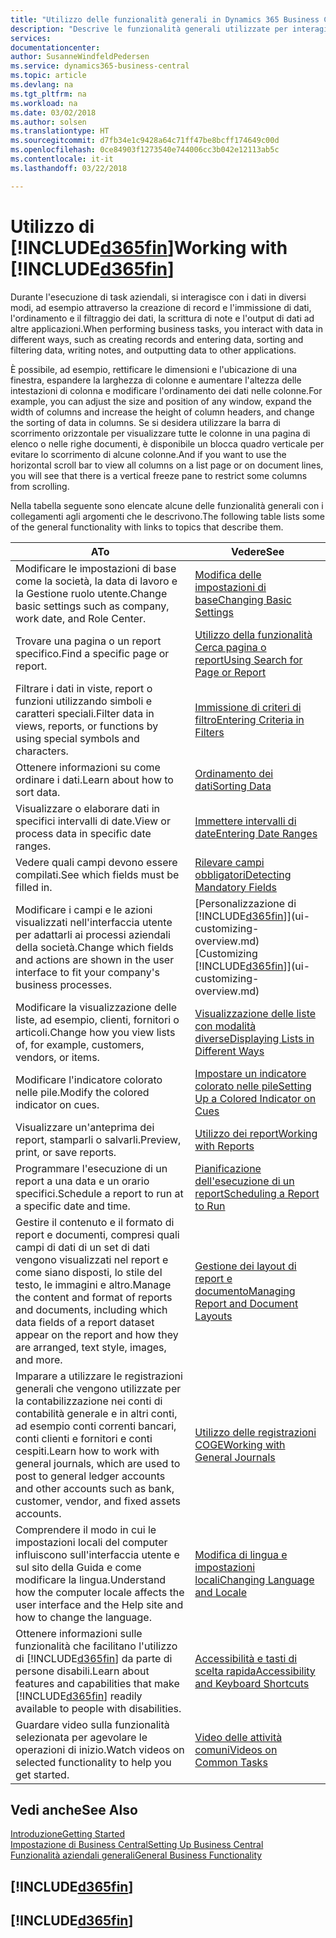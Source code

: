 ```yaml
---
title: "Utilizzo delle funzionalità generali in Dynamics 365 Business Central | Documenti Microsoft"
description: "Descrive le funzionalità generali utilizzate per interagire con i dati in Business Central, ad esempio per immettere valori, ordinare dati e modificare le visualizzazioni."
services: 
documentationcenter: 
author: SusanneWindfeldPedersen
ms.service: dynamics365-business-central
ms.topic: article
ms.devlang: na
ms.tgt_pltfrm: na
ms.workload: na
ms.date: 03/02/2018
ms.author: solsen
ms.translationtype: HT
ms.sourcegitcommit: d7fb34e1c9428a64c71ff47be8bcff174649c00d
ms.openlocfilehash: 0ce84903f1273540e744006cc3b042e12113ab5c
ms.contentlocale: it-it
ms.lasthandoff: 03/22/2018

---
```

# <a name="working-with-included365finincludesd365finmdmd"></a><span data-ttu-id="b8fe4-103">Utilizzo di [!INCLUDE[d365fin](includes/d365fin_md.md)]</span><span class="sxs-lookup"><span data-stu-id="b8fe4-103">Working with [!INCLUDE[d365fin](includes/d365fin_md.md)]</span></span>
<span data-ttu-id="b8fe4-104">Durante l'esecuzione di task aziendali, si interagisce con i dati in diversi modi, ad esempio attraverso la creazione di record e l'immissione di dati, l'ordinamento e il filtraggio dei dati, la scrittura di note e l'output di dati ad altre applicazioni.</span><span class="sxs-lookup"><span data-stu-id="b8fe4-104">When performing business tasks, you interact with data in different ways, such as creating records and entering data, sorting and filtering data, writing notes, and outputting data to other applications.</span></span>

<span data-ttu-id="b8fe4-105">È possibile, ad esempio, rettificare le dimensioni e l'ubicazione di una finestra, espandere la larghezza di colonne e aumentare l'altezza delle intestazioni di colonna e modificare l'ordinamento dei dati nelle colonne.</span><span class="sxs-lookup"><span data-stu-id="b8fe4-105">For example, you can adjust the size and position of any window, expand the width of columns and increase the height of column headers, and change the sorting of data in columns.</span></span> <span data-ttu-id="b8fe4-106">Se si desidera utilizzare la barra di scorrimento orizzontale per visualizzare tutte le colonne in una pagina di elenco o nelle righe documenti, è disponibile un blocca quadro verticale per evitare lo scorrimento di alcune colonne.</span><span class="sxs-lookup"><span data-stu-id="b8fe4-106">And if you want to use the horizontal scroll bar to view all columns on a list page or on document lines, you will see that there is a vertical freeze pane to restrict some columns from scrolling.</span></span>

<span data-ttu-id="b8fe4-107">Nella tabella seguente sono elencate alcune delle funzionalità generali con i collegamenti agli argomenti che le descrivono.</span><span class="sxs-lookup"><span data-stu-id="b8fe4-107">The following table lists some of the general functionality with links to topics that describe them.</span></span>

| <span data-ttu-id="b8fe4-108">A</span><span class="sxs-lookup"><span data-stu-id="b8fe4-108">To</span></span> | <span data-ttu-id="b8fe4-109">Vedere</span><span class="sxs-lookup"><span data-stu-id="b8fe4-109">See</span></span> |
| --- | --- |
| <span data-ttu-id="b8fe4-110">Modificare le impostazioni di base come la società, la data di lavoro e la Gestione ruolo utente.</span><span class="sxs-lookup"><span data-stu-id="b8fe4-110">Change basic settings such as company, work date, and Role Center.</span></span> |[<span data-ttu-id="b8fe4-111">Modifica delle impostazioni di base</span><span class="sxs-lookup"><span data-stu-id="b8fe4-111">Changing Basic Settings</span></span>](ui-change-basic-settings.md) |
| <span data-ttu-id="b8fe4-112">Trovare una pagina o un report specifico.</span><span class="sxs-lookup"><span data-stu-id="b8fe4-112">Find a specific page or report.</span></span> |[<span data-ttu-id="b8fe4-113">Utilizzo della funzionalità Cerca pagina o report</span><span class="sxs-lookup"><span data-stu-id="b8fe4-113">Using Search for Page or Report</span></span>](ui-search.md) |
| <span data-ttu-id="b8fe4-114">Filtrare i dati in viste, report o funzioni utilizzando simboli e caratteri speciali.</span><span class="sxs-lookup"><span data-stu-id="b8fe4-114">Filter data in views, reports, or functions by using special symbols and characters.</span></span> |[<span data-ttu-id="b8fe4-115">Immissione di criteri di filtro</span><span class="sxs-lookup"><span data-stu-id="b8fe4-115">Entering Criteria in Filters</span></span>](ui-enter-criteria-filters.md) |
| <span data-ttu-id="b8fe4-116">Ottenere informazioni su come ordinare i dati.</span><span class="sxs-lookup"><span data-stu-id="b8fe4-116">Learn about how to sort data.</span></span> |[<span data-ttu-id="b8fe4-117">Ordinamento dei dati</span><span class="sxs-lookup"><span data-stu-id="b8fe4-117">Sorting Data</span></span>](ui-sorting.md) |
| <span data-ttu-id="b8fe4-118">Visualizzare o elaborare dati in specifici intervalli di date.</span><span class="sxs-lookup"><span data-stu-id="b8fe4-118">View or process data in specific date ranges.</span></span> |[<span data-ttu-id="b8fe4-119">Immettere intervalli di date</span><span class="sxs-lookup"><span data-stu-id="b8fe4-119">Entering Date Ranges</span></span>](ui-enter-date-ranges.md) |
| <span data-ttu-id="b8fe4-120">Vedere quali campi devono essere compilati.</span><span class="sxs-lookup"><span data-stu-id="b8fe4-120">See which fields must be filled in.</span></span> |[<span data-ttu-id="b8fe4-121">Rilevare campi obbligatori</span><span class="sxs-lookup"><span data-stu-id="b8fe4-121">Detecting Mandatory Fields</span></span>](ui-mandatory-fields.md) |
| <span data-ttu-id="b8fe4-122">Modificare i campi e le azioni visualizzati nell'interfaccia utente per adattarli ai processi aziendali della società.</span><span class="sxs-lookup"><span data-stu-id="b8fe4-122">Change which fields and actions are shown in the user interface to fit your company's business processes.</span></span> |<span data-ttu-id="b8fe4-123">[Personalizzazione di [!INCLUDE[d365fin](includes/d365fin_md.md)]](ui-customizing-overview.md)</span><span class="sxs-lookup"><span data-stu-id="b8fe4-123">[Customizing [!INCLUDE[d365fin](includes/d365fin_md.md)]](ui-customizing-overview.md)</span></span> |
| <span data-ttu-id="b8fe4-124">Modificare la visualizzazione delle liste, ad esempio, clienti, fornitori o articoli.</span><span class="sxs-lookup"><span data-stu-id="b8fe4-124">Change how you view lists of, for example, customers, vendors, or items.</span></span> |[<span data-ttu-id="b8fe4-125">Visualizzazione delle liste con modalità diverse</span><span class="sxs-lookup"><span data-stu-id="b8fe4-125">Displaying Lists in Different Ways</span></span>](across-display-lists-different-views.md) |
| <span data-ttu-id="b8fe4-126">Modificare l'indicatore colorato nelle pile.</span><span class="sxs-lookup"><span data-stu-id="b8fe4-126">Modify the colored indicator on cues.</span></span> |[<span data-ttu-id="b8fe4-127">Impostare un indicatore colorato nelle pile</span><span class="sxs-lookup"><span data-stu-id="b8fe4-127">Setting Up a Colored Indicator on Cues</span></span>](ui-how-setup-colored-indicator-cues.md) |
|<span data-ttu-id="b8fe4-128">Visualizzare un'anteprima dei report, stamparli o salvarli.</span><span class="sxs-lookup"><span data-stu-id="b8fe4-128">Preview, print, or save reports.</span></span>|[<span data-ttu-id="b8fe4-129">Utilizzo dei report</span><span class="sxs-lookup"><span data-stu-id="b8fe4-129">Working with Reports</span></span>](ui-work-report.md)|
| <span data-ttu-id="b8fe4-130">Programmare l'esecuzione di un report a una data e un orario specifici.</span><span class="sxs-lookup"><span data-stu-id="b8fe4-130">Schedule a report to run at a specific date and time.</span></span> |[<span data-ttu-id="b8fe4-131">Pianificazione dell'esecuzione di un report</span><span class="sxs-lookup"><span data-stu-id="b8fe4-131">Scheduling a Report to Run</span></span>](ui-work-report.md#ScheduleReport) |
| <span data-ttu-id="b8fe4-132">Gestire il contenuto e il formato di report e documenti, compresi quali campi di dati di un set di dati vengono visualizzati nel report e come siano disposti, lo stile del testo, le immagini e altro.</span><span class="sxs-lookup"><span data-stu-id="b8fe4-132">Manage the content and format of reports and documents, including which data fields of a report dataset appear on the report and how they are arranged, text style, images, and more.</span></span>|[<span data-ttu-id="b8fe4-133">Gestione dei layout di report e documento</span><span class="sxs-lookup"><span data-stu-id="b8fe4-133">Managing Report and Document Layouts</span></span>](ui-manage-report-layouts.md) |
| <span data-ttu-id="b8fe4-134">Imparare a utilizzare le registrazioni generali che vengono utilizzate per la contabilizzazione nei conti di contabilità generale e in altri conti, ad esempio conti correnti bancari, conti clienti e fornitori e conti cespiti.</span><span class="sxs-lookup"><span data-stu-id="b8fe4-134">Learn how to work with general journals, which are used to post to general ledger accounts and other accounts such as bank, customer, vendor, and fixed assets accounts.</span></span> |[<span data-ttu-id="b8fe4-135">Utilizzo delle registrazioni COGE</span><span class="sxs-lookup"><span data-stu-id="b8fe4-135">Working with General Journals</span></span>](ui-work-general-journals.md) |
|<span data-ttu-id="b8fe4-136">Comprendere il modo in cui le impostazioni locali del computer influiscono sull'interfaccia utente e sul sito della Guida e come modificare la lingua.</span><span class="sxs-lookup"><span data-stu-id="b8fe4-136">Understand how the computer locale affects the user interface and the Help site and how to change the language.</span></span>|[<span data-ttu-id="b8fe4-137">Modifica di lingua e impostazioni locali</span><span class="sxs-lookup"><span data-stu-id="b8fe4-137">Changing Language and Locale</span></span>](about-locale-language.md)|
|<span data-ttu-id="b8fe4-138">Ottenere informazioni sulle funzionalità che facilitano l'utilizzo di [!INCLUDE[d365fin](includes/d365fin_md.md)] da parte di persone disabili.</span><span class="sxs-lookup"><span data-stu-id="b8fe4-138">Learn about features and capabilities that make [!INCLUDE[d365fin](includes/d365fin_md.md)] readily available to people with disabilities.</span></span>|[<span data-ttu-id="b8fe4-139">Accessibilità e tasti di scelta rapida</span><span class="sxs-lookup"><span data-stu-id="b8fe4-139">Accessibility and Keyboard Shortcuts</span></span>](ui-accessibility.md)|
|<span data-ttu-id="b8fe4-140">Guardare video sulla funzionalità selezionata per agevolare le operazioni di inizio.</span><span class="sxs-lookup"><span data-stu-id="b8fe4-140">Watch videos on selected functionality to help you get started.</span></span>|[<span data-ttu-id="b8fe4-141">Video delle attività comuni</span><span class="sxs-lookup"><span data-stu-id="b8fe4-141">Videos on Common Tasks</span></span>](across-videos.md)|  

## <a name="see-also"></a><span data-ttu-id="b8fe4-142">Vedi anche</span><span class="sxs-lookup"><span data-stu-id="b8fe4-142">See Also</span></span>
[<span data-ttu-id="b8fe4-143">Introduzione</span><span class="sxs-lookup"><span data-stu-id="b8fe4-143">Getting Started</span></span>](index.md)  
[<span data-ttu-id="b8fe4-144">Impostazione di Business Central</span><span class="sxs-lookup"><span data-stu-id="b8fe4-144">Setting Up Business Central</span></span>](setup.md)  
[<span data-ttu-id="b8fe4-145">Funzionalità aziendali generali</span><span class="sxs-lookup"><span data-stu-id="b8fe4-145">General Business Functionality</span></span>](ui-across-business-areas.md)  

## [!INCLUDE[d365fin](includes/free_trial_md.md)]  
## [!INCLUDE[d365fin](includes/training_link_md.md)]

